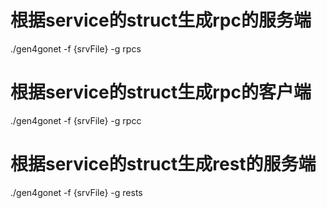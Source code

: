 # 根据service的struct生成rpc的服务端
./gen4gonet -f {srvFile} -g rpcs
# 根据service的struct生成rpc的客户端
./gen4gonet -f {srvFile} -g rpcc
#  根据service的struct生成rest的服务端
./gen4gonet -f {srvFile} -g rests